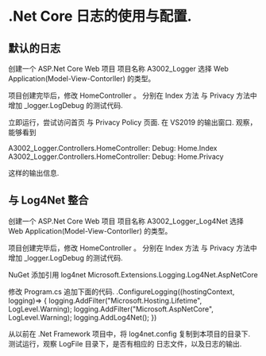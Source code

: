 # .Net Core 日志的使用与配置.


## 默认的日志

创建一个 ASP.Net Core Web 项目
项目名称 A3002_Logger
选择 Web Application(Model-View-Contorller) 的类型。

项目创建完毕后，修改 HomeController 。
分别在 Index 方法 与 Privacy 方法中增加 _logger.LogDebug 的测试代码.

立即运行，尝试访问首页 与 Privacy Policy 页面.
在 VS2019 的输出窗口.
观察，能够看到

A3002_Logger.Controllers.HomeController: Debug: Home.Index
A3002_Logger.Controllers.HomeController: Debug: Home.Privacy

这样的输出信息.





## 与 Log4Net 整合

创建一个 ASP.Net Core Web 项目
项目名称 A3002_Logger_Log4Net
选择 Web Application(Model-View-Contorller) 的类型。

项目创建完毕后，修改 HomeController 。
分别在 Index 方法 与 Privacy 方法中增加 _logger.LogDebug 的测试代码.

NuGet 添加引用
log4net
Microsoft.Extensions.Logging.Log4Net.AspNetCore

修改 Program.cs
追加下面的代码.
.ConfigureLogging((hostingContext, logging)=> {
	logging.AddFilter("Microsoft.Hosting.Lifetime", LogLevel.Warning);
	logging.AddFilter("Microsoft.AspNetCore", LogLevel.Warning);
	logging.AddLog4Net();
})

从以前在 .Net Framework 项目中，将 log4net.config 复制到本项目的目录下.
测试运行，观察 LogFile 目录下，是否有相应的 日志文件，以及日志的输出.

